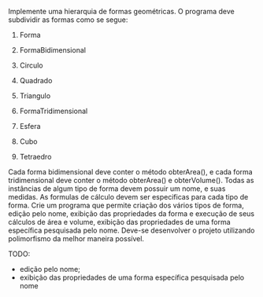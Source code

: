 Implemente uma hierarquia de formas geométricas. O programa deve subdividir as formas como se segue:

1) Forma

2) FormaBidimensional

3) Circulo

4) Quadrado

5) Triangulo

6) FormaTridimensional

7) Esfera

8) Cubo

9) Tetraedro

Cada forma bidimensional deve conter o método obterArea(), e cada forma tridimensional deve conter o método obterArea()
e obterVolume(). Todas as instâncias de algum tipo de forma devem possuir um nome, e suas medidas. As formulas de cálculo
devem ser especificas para cada tipo de forma. Crie um programa que permite criação dos vários tipos de forma, edição pelo
nome, exibição das propriedades da forma e execução de seus cálculos de área e volume, exibição das propriedades de uma
forma específica pesquisada pelo nome. Deve-se desenvolver o projeto utilizando polimorfismo da melhor maneira possível.

TODO:
- edição pelo nome;
- exibição das propriedades de uma forma específica pesquisada pelo nome

